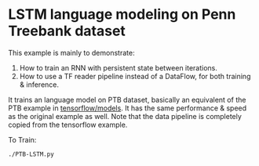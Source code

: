 
# LSTM language modeling on Penn Treebank dataset

This example is mainly to demonstrate:

1. How to train an RNN with persistent state between iterations.
2. How to use a TF reader pipeline instead of a DataFlow, for both training & inference.

It trains an language model on PTB dataset, basically an equivalent of the PTB example
in [tensorflow/models](https://github.com/tensorflow/models/tree/master/tutorials/rnn/ptb).
It has the same performance & speed as the original example as well.
Note that the data pipeline is completely copied from the tensorflow example.

To Train:
```
./PTB-LSTM.py
```


